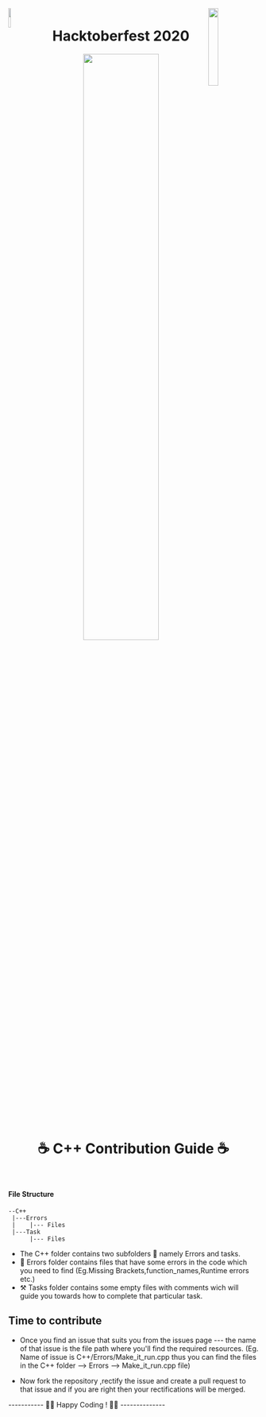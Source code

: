 <img src='https://github.githubassets.com/images/modules/logos_page/GitHub-Mark.png' width='10%' align='left'>
<img src='https://repsi.bvcoend.ac.in/wp-content/themes/confrence/images/b3.png' width='20%' align='right'>
<h1 align="center"> Hacktoberfest 2020</h1>
<p align='center'>
<img src='https://hacktoberfest.digitalocean.com/assets/HF-full-logo-b05d5eb32b3f3ecc9b2240526104cf4da3187b8b61963dd9042fdc2536e4a76c.svg' width='55%'></p>

<h1 align="center"> ☕ C++ Contribution Guide ☕ </h1>
<br>

#### File Structure

```
--C++
 |---Errors
 |    |--- Files
 |---Task
      |--- Files
```

- The C++ folder contains two subfolders 📁 namely Errors and tasks.
- 🐞 Errors folder contains files that have some errors in the code which you need to find (Eg.Missing Brackets,function_names,Runtime errors etc.)
- ⚒ Tasks folder contains some empty files with comments wich will guide you towards how to complete that particular task.

## Time to contribute

- Once you find an issue that suits you from the issues page --- the name of that issue is the file path where you'll find the required resources. (Eg. Name of issue is C++/Errors/Make_it_run.cpp thus you can find the files in the C++ folder --> Errors --> Make_it_run.cpp file)

- Now fork the repository ,rectify the issue and create a pull request to that issue and if you are right then your rectifications will be merged.

----------- 👩‍💻 Happy Coding ! 👩‍💻 --------------



